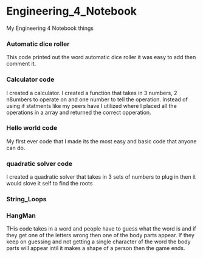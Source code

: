 # Engineering_4_Notebook
My Engineering 4 Notebook things


### Automatic dice roller
 This code printed out the word automatic dice roller it was easy to add then comment it.
 
 
 ### Calculator code
 I created a calculator. I created a function that takes in 3 numbers, 2 n8umbers to operate on and one number to tell the operation. Instead of using if statments like my peers have I utilized where I placed all the operations in a array and returned the correct opperation.
 
 
 ### Hello world code
 My first ever code that I made its the most easy and basic code that anyone can do.
 
 
 ### quadratic solver code
 I created a quadratic solver that takes in 3 sets of numbers to plug in then it would slove it self to find the roots
 
 
 ### String_Loops
 
 
 
 
 ### HangMan
 THis code takes in a word and people have to guess what the word is and if they get one of the letters wrong then one of the body parts appear. If they keep on guessing and not getting a single character of the word the body parts will appear intil it makes a shape of a person then the game ends.
 

